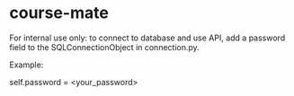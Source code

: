 # course-mate

For internal use only: to connect to database and use API, add a password field to the SQLConnectionObject in connection.py. 

Example:

self.password = <your_password>